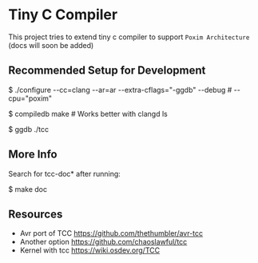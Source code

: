 # Tiny C Compiler

This project tries to extend tiny c compiler to support `Poxim Architecture`
(docs will soon be added)

## Recommended Setup for Development

$ ./configure --cc=clang --ar=ar --extra-cflags="-ggdb" --debug # --cpu="poxim"

$ compiledb make # Works better with clangd ls

$ ggdb ./tcc

## More Info

Search for tcc-doc\* after running:

$ make doc

## Resources

- Avr port of TCC https://github.com/thethumbler/avr-tcc
- Another option https://github.com/chaoslawful/tcc
- Kernel with tcc https://wiki.osdev.org/TCC
